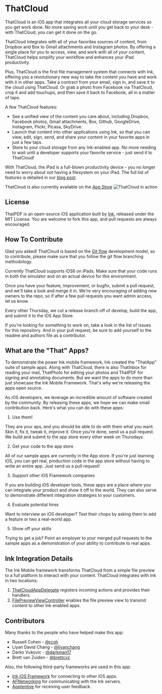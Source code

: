 ThatCloud
=========

ThatCloud is an iOS app that integrates all your cloud storage services so you get work done. No more saving work until you get back to your desk - with ThatCloud, you can get it done on the go.

ThatCloud integrates with all of your favorites sources of content, from Dropbox and Box to Gmail attachments and Instagram photos. By offering a single place for you to access, view, and work with all of your content, ThatCloud helps simplify your workflow and enhances your iPad productivity. 

Plus, ThatCloud is the first file management system that connects with Ink, offering you a revolutionary new way to take the content you have and work with it in other apps. Take a contract from your email, sign in, and save it to the cloud using ThatCloud. Or grab a photo from Facebook via ThatCloud, crop it and add touchups, and then save it back to Facebook, all in a matter of taps.

A few ThatCloud features:
* See a unified view of the content you care about, including Dropbox, Facebook photos, Gmail attachments, Box, Github, GoogleDrive, Instagram, Flickr, Picasa, SkyDrive.
* Launch that content into other applications using Ink, so that you can view, edit, sign, send, and share your content in your favorite apps in just a few taps.
* Store to your cloud storage from any Ink-enabled app. No more needing to wait until a developer supports your favorite service - just send it to ThatCloud!

With ThatCloud, the iPad is a full-blown productivity device - you no longer need to worry about not having a filesystem on your iPad. The full list of features is detailed in our [blog post](http://blog.inkmobility.com/post/58830177894/introducing-thatcloud-your-portal-to-your-cloud).

ThatCloud is also currently available on the [App Store](https://itunes.apple.com/us/app/thatcloud/id681023311?mt=8)
![ThatCloud in action](https://s3.amazonaws.com/your_own_bucket/Cq4qJEoAQmWLSZXbKedw_awesome)

License
-------
ThatPDF is an open-source iOS application built by [Ink](www.inkmobility.com), released under the MIT License. You are welcome to fork this app, and pull requests are always encouraged.

How To Contribute
-------------------------
Glad you asked! ThatCloud is based on the [Git flow](http://nvie.com/posts/a-successful-git-branching-model/) development model, so to contribute, please make sure that you follow the git flow branching methodology.

Currently ThatCloud supports iOS6 on iPads. Make sure that your code runs in both the simulator and on an actual device for this environment.

Once you have your feature, improvement, or bugfix, submit a pull request, and we'll take a look and merge it in. We're very encouraging of adding new owners to the repo, so if after a few pull requests you want admin access, let us know.

Every other Thursday, we cut a release branch off of develop, build the app, and submit it to the iOS App Store.

If you're looking for something to work on, take a look in the list of issues for this repository. And in your pull request, be sure to add yourself to the readme and authors file as a contributor.

What are the "That" Apps?
-------------------------

To demonstrate the power Ink mobile framework, Ink created the "ThatApp" suite of sample apps. Along with ThatCloud, there is also ThatInbox for reading your mail, ThatPhoto for editing your photos and ThatPDF for signing and annotating documents. But we want the apps to do more than just showcase the Ink Mobile Framework. That's why we're releasing the apps open source. 

As iOS developers, we leverage an incredible amount of software created by the community. By releasing these apps, we hope we can make small contribution back. Here's what you can do with these apps:
  1. Use them!
    
  They are your aps, and you should be able to do with them what you want. Skin it, fix it, tweak it, improve it. Once you're done, send us a pull request. We build and submit to the app store every other week on Thursdays.
  
  2. Get your code to the app store 

  All of our sample apps are currently in the App store. If you're just learning iOS, you can get real, production code in the app store without having to write an entire app. Just send us a pull request!

  3. Support other iOS Framework companies
  
  If you are building iOS developer tools, these apps are a place where you can integrate your product and show it off to the world. They can also serve to demonstrate different integration strategies to your customers.

  4. Evaluate potential hires
  
  Want to interview an iOS developer? Test their chops by asking them to add a feature or two a real-world app.

  5. Show off your skills
  
  Trying to get a job? Point an employer to your merged pull requests to the sample apps as a demonstration of your ability to contribute to real apps.
  
  
Ink Integration Details
-----------------------
The Ink Mobile framework transforms ThatCloud from a simple file preview to a full platform to interact with your content. ThatCloud integrates with Ink in two locations:

  1. [ThatCloudAppDelegate](https://github.com/Ink/ThatCloud/blob/develop/Classes/ThatCloudAppDelegate.m#L29) registers incoming actions and provides their handlers.
  2. [FilePreviewViewController](https://github.com/Ink/ThatCloud/blob/develop/Classes/FilePreviewViewController.m#L121) enables the file preview view to transmit content to other Ink enabled apps.

Contributors
------------
Many thanks to the people who have helped make this app:

* Russell Cohen - [@rcoh](https://github.com/rcoh)
* Liyan David Chang - [@liyanchang](https://github.com/liyanchang)
* Darko Vukovic - [@darkman17](https://github.com/darkman17)
* Brett van Zuiden - [@brettcvz](https://github.com/brettcvz)

Also, the following third-party frameworks are used in this app:

* [Ink iOS Framework](https://github.com/Ink/InkiOSFramework) for connecting to other iOS apps.
* [AFNetworking](https://github.com/AFNetworking/AFNetworking) for communicating with the Ink servers.
* [Apptentive](https://github.com/apptentive/apptentive-ios) for receiving user feedback.